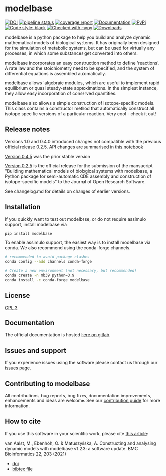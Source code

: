 # modelbase

[![DOI](https://img.shields.io/badge/DOI-10.1186%2Fs12859--021--04122--7-blue)](https://doi.org/10.1186/s12859-021-04122-7)
[![pipeline status](https://gitlab.com/qtb-hhu/modelbase-software/badges/main/pipeline.svg)](https://gitlab.com/qtb-hhu/modelbase-software/-/commits/main)
[![coverage report](https://gitlab.com/qtb-hhu/modelbase-software/badges/main/coverage.svg)](https://gitlab.com/qtb-hhu/modelbase-software/-/commits/main)
[![Documentation](https://img.shields.io/badge/Documentation-Gitlab-success)](https://qtb-hhu.gitlab.io/modelbase-software/)
[![PyPi](https://img.shields.io/pypi/v/modelbase)](https://pypi.org/project/modelbase/)
[![Code style: black](https://img.shields.io/badge/code%20style-black-000000.svg)](https://github.com/psf/black)
[![Checked with mypy](http://www.mypy-lang.org/static/mypy_badge.svg)](http://mypy-lang.org/)
[![Downloads](https://pepy.tech/badge/modelbase)](https://pepy.tech/project/modelbase)


modelbase is a python package to help you build and analyze dynamic mathematical models of biological systems. It has originally been designed for the simulation of metabolic systems, but can be used for virtually any processes, in which some substances get converted into others.

modelbase incorporates an easy construction method to define 'reactions'. A rate law and the stoichiometry need to be specified, and the system of differential equations is assembled automatically.

modelbase allows 'algebraic modules', which are useful to implement rapid equilibrium or quasi steady-state approximations. In the simplest instance, they allow easy incorporation of conserved quantities.

modelbase also allows a simple construction of isotope-specific models. This class contains a constructor method that automatically construct all isotope specific versions of a particular reaction. Very cool - check it out!

## Release notes

Versions 1.0 and 0.4.0 introduced changes not compatible with the previous official
release 0.2.5. API changes are summarised in [this notebook](docs/source/api-changes.ipynb)

[Version 0.4.5](https://gitlab.com/qtb-hhu/modelbase-software/-/tags/0.4.5) was the prior stable version

[Version 0.2.5](https://gitlab.com/qtb-hhu/modelbase-software/-/tags/initial-release)
is the official release for the submission of the
mansucript "Building mathematical models of biological systems
with modelbase, a Python package for semi-automatic ODE assembly
and construction of isotope-specific models" to the Journal of Open
Research Software.

See changelog.md for details on changes of earlier versions.

## Installation

If you quickly want to test out modelbase, or do not require assimulo support, install modelbase via

```bash
pip install modelbase
```

To enable assimulo support, the easiest way is to install modelbase via conda. We also recommend using the conda-forge channels.

```bash
# recommended to avoid package clashes
conda config --add channels conda-forge

# Create a new environment (not necessary, but recommended)
conda create -n mb39 python=3.9
conda install -c conda-forge modelbase
```

## License

[GPL 3](https://gitlab.com/qtb-hhu/modelbase-software/blob/main/LICENSE)

## Documentation

The official documentation is hosted [here on gitlab](https://qtb-hhu.gitlab.io/modelbase-software/).

## Issues and support

If you experience issues using the software please contact us through our [issues](https://gitlab.com/qtb-hhu/modelbase-software/issues) page.

## Contributing to modelbase

All contributions, bug reports, bug fixes, documentation improvements, enhancements and ideas are welcome. See our [contribution guide](https://gitlab.com/qtb-hhu/modelbase-software/blob/main/CONTRIBUTING.md) for more information.

## How to cite

If you use this software in your scientific work, please cite [this article](https://rdcu.be/ckOSa):

van Aalst, M., Ebenhöh, O. & Matuszyńska, A. Constructing and analysing dynamic models with modelbase v1.2.3: a software update. BMC Bioinformatics 22, 203 (2021)

- [doi](https://doi.org/10.1186/s12859-021-04122-7)
- [bibtex file](https://gitlab.com/qtb-hhu/modelbase-software/blob/main/citation.bibtex)
